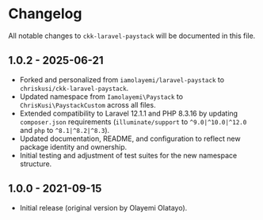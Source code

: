 # Changelog

All notable changes to `ckk-laravel-paystack` will be documented in this file.

## 1.0.2 - 2025-06-21

- Forked and personalized from `iamolayemi/laravel-paystack` to `chriskusi/ckk-laravel-paystack`.
- Updated namespace from `Iamolayemi\Paystack` to `ChrisKusi\PaystackCustom` across all files.
- Extended compatibility to Laravel 12.1.1 and PHP 8.3.16 by updating `composer.json` requirements (`illuminate/support` to `^9.0|^10.0|^12.0` and `php` to `^8.1|^8.2|^8.3`).
- Updated documentation, README, and configuration to reflect new package identity and ownership.
- Initial testing and adjustment of test suites for the new namespace structure.

## 1.0.0 - 2021-09-15

- Initial release (original version by Olayemi Olatayo).

